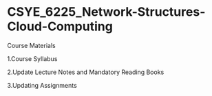 # CSYE_6225_Network-Structures-Cloud-Computing
Course Materials

1.Course Syllabus

2.Update Lecture Notes and Mandatory Reading Books

3.Updating Assignments
